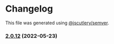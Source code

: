 # Changelog

This file was generated using [@jscutlery/semver](https://github.com/jscutlery/semver).

### [2.0.12](https://github.com/IsaacScript/isaacscript/compare/isaacscript-cli-2.0.11...isaacscript-cli-2.0.12) (2022-05-23)
